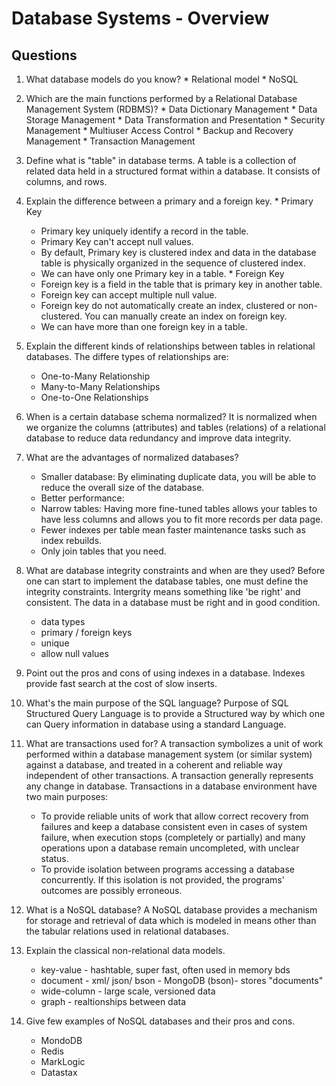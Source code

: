 # Database Systems - Overview
## Questions

   1. What database models do you know?
     * Relational model
     * NoSQL

   2. Which are the main functions performed by a Relational Database Management System (RDBMS)?
     * Data Dictionary Management 
     * Data Storage Management 
     * Data Transformation and Presentation
     * Security Management 
     * Multiuser Access Control
     * Backup and Recovery Management 
     * Transaction Management 

   3. Define what is "table" in database terms.
     A table is a collection of related data held in a structured format within a database. It consists of columns, and rows.

   4. Explain the difference between a primary and a foreign key.
     * Primary Key
      - Primary key uniquely identify a record in the table. 
      - Primary Key can't accept null values. 
      - By default, Primary key is clustered index and data in the database table is physically organized in the sequence of clustered index.
      - We can have only one Primary key in a table.
     * Foreign Key  
      - Foreign key is a field in the table that is primary key in another table.   
      - Foreign key can accept multiple null value. 
      - Foreign key do not automatically create an index, clustered or non-clustered. You can manually create an index on foreign key.
      - We can have more than one foreign key in a table. 

   5. Explain the different kinds of relationships between tables in relational databases.
      The differe types of relationships are:
       * One-to-Many Relationship
       * Many-to-Many Relationships
       * One-to-One Relationships  

   6. When is a certain database schema normalized?
      It is normalized when we organize the columns (attributes) and tables (relations) of a relational database to reduce data redundancy and improve data integrity.

   7. What are the advantages of normalized databases?
       * Smaller database: By eliminating duplicate data, you will be able to reduce the overall size of the database.
       * Better performance:
        - Narrow tables: Having more fine-tuned tables allows your tables to have less columns and allows you to fit more records per data page.
        - Fewer indexes per table mean faster maintenance tasks such as index rebuilds.
        - Only join tables that you need.

   8. What are database integrity constraints and when are they used?
      Before one can start to implement the database tables, one must define the integrity constraints. Intergrity means something like 'be right' and consistent. The data in a database must be right and in good condition.
       * data types
       * primary / foreign keys
       * unique
       * allow null values

   9. Point out the pros and cons of using indexes in a database.
      Indexes provide fast search at the cost of slow inserts.
   10. What's the main purpose of the SQL language?
      Purpose of SQL Structured Query Language is to provide a Structured way by which one can Query information in database using a standard Language.
   11. What are transactions used for?
     A transaction symbolizes a unit of work performed within a database management system (or similar system) against a database, and treated in a coherent and reliable way independent of other transactions. A transaction generally represents any change in database. Transactions in a database environment have two main purposes:
       * To provide reliable units of work that allow correct recovery from failures and keep a database consistent even in cases of system failure, when execution stops (completely or partially) and many operations upon a database remain uncompleted, with unclear status.
       * To provide isolation between programs accessing a database concurrently. If this isolation is not provided, the programs' outcomes are possibly erroneous.

   12. What is a NoSQL database?
       A NoSQL database provides a mechanism for storage and retrieval of data which is modeled in means other than the tabular relations used in relational databases. 

   13. Explain the classical non-relational data models.
       * key-value - hashtable, super fast, often used in memory bds
       * document - xml/ json/ bson - MongoDB (bson)- stores "documents"
       * wide-column - large scale, versioned data
       * graph - realtionships between data
       
   14. Give few examples of NoSQL databases and their pros and cons.
       * MondoDB
       * Redis
       * MarkLogic
       * Datastax      
